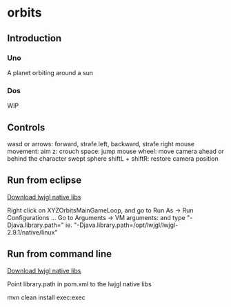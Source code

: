 # orbits

## Introduction

### Uno

A planet orbiting around a sun

### Dos

WIP

## Controls

wasd or arrows: forward, strafe left, backward, strafe right
mouse movement: aim
z: crouch
space: jump
mouse wheel: move camera ahead or behind the character swept sphere
shiftL + shiftR: restore camera position

## Run from eclipse

[Download lwjgl native libs](https://sourceforge.net/projects/java-game-lib/files/Official%20Releases/LWJGL%202.9.1/lwjgl-2.9.1.zip/download)

Right click on XYZOrbitsMainGameLoop, and go to Run As -> Run Configurations ...
Go to Arguments -> VM arguments: and type "-Djava.library.path=<path to lwjgl native libs>" ie. "-Djava.library.path=/opt/lwjgl/lwjgl-2.9.1/native/linux"

## Run from command line

[Download lwjgl native libs](https://sourceforge.net/projects/java-game-lib/files/Official%20Releases/LWJGL%202.9.1/lwjgl-2.9.1.zip/download)

Point library.path in pom.xml to the lwjgl native libs

mvn clean install exec:exec

